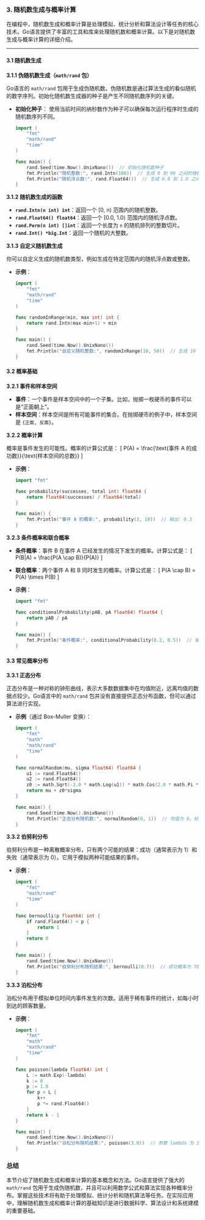 ### 3. 随机数生成与概率计算

在编程中，随机数生成和概率计算是处理模拟、统计分析和算法设计等任务的核心技术。Go语言提供了丰富的工具和库来处理随机数和概率计算。以下是对随机数生成与概率计算的详细介绍。

---

#### 3.1 随机数生成

**3.1.1 伪随机数生成（`math/rand` 包）**

Go语言的 `math/rand` 包用于生成伪随机数。伪随机数是通过算法生成的看似随机的数字序列。初始化随机数生成器的种子是产生不同随机数序列的关键。

- **初始化种子**：
  使用当前时间的纳秒数作为种子可以确保每次运行程序时生成的随机数序列不同。

  ```go
  import (
      "fmt"
      "math/rand"
      "time"
  )

  func main() {
      rand.Seed(time.Now().UnixNano())  // 初始化随机数种子
      fmt.Println("随机整数:", rand.Intn(100))  // 生成 0 到 99 之间的随机整数
      fmt.Println("随机浮点数:", rand.Float64())  // 生成 0.0 到 1.0 之间的随机浮点数
  }
  ```

**3.1.2 随机数生成的函数**

- **`rand.Intn(n int) int`**：返回一个 [0, n) 范围内的随机整数。
- **`rand.Float64() float64`**：返回一个 [0.0, 1.0) 范围内的随机浮点数。
- **`rand.Perm(n int) []int`**：返回一个长度为 `n` 的随机排列的整数切片。
- **`rand.Int() *big.Int`**：返回一个随机的大整数。

**3.1.3 自定义随机数生成**

你可以自定义生成的随机数类型，例如生成在特定范围内的随机浮点数或整数。

- **示例**：
  ```go
  import (
      "fmt"
      "math/rand"
      "time"
  )

  func randomInRange(min, max int) int {
      return rand.Intn(max-min+1) + min
  }

  func main() {
      rand.Seed(time.Now().UnixNano())
      fmt.Println("自定义随机整数:", randomInRange(10, 50))  // 生成 10 到 50 之间的随机整数
  }
  ```

#### 3.2 概率基础

**3.2.1 事件和样本空间**

- **事件**：一个事件是样本空间中的一个子集。比如，抛掷一枚硬币的事件可以是“正面朝上”。
- **样本空间**：样本空间是所有可能事件的集合。在抛掷硬币的例子中，样本空间是 `{正面, 反面}`。

**3.2.2 概率计算**

概率是事件发生的可能性。概率的计算公式是：
\[ P(A) = \frac{\text{事件 A 的成功数}}{\text{样本空间的总数}} \]

- **示例**：
  ```go
  import "fmt"

  func probability(successes, total int) float64 {
      return float64(successes) / float64(total)
  }

  func main() {
      fmt.Println("事件 A 的概率:", probability(3, 10))  // 输出: 0.3
  }
  ```

**3.2.3 条件概率和联合概率**

- **条件概率**：事件 B 在事件 A 已经发生的情况下发生的概率。计算公式是：
  \[ P(B|A) = \frac{P(A \cap B)}{P(A)} \]
- **联合概率**：两个事件 A 和 B 同时发生的概率。计算公式是：
  \[ P(A \cap B) = P(A) \times P(B) \]

- **示例**：
  ```go
  import "fmt"

  func conditionalProbability(pAB, pA float64) float64 {
      return pAB / pA
  }

  func main() {
      fmt.Println("条件概率:", conditionalProbability(0.2, 0.5))  // 输出: 0.4
  }
  ```

#### 3.3 常见概率分布

**3.3.1 正态分布**

正态分布是一种对称的钟形曲线，表示大多数数据集中在均值附近，远离均值的数据点较少。Go语言中的 `math/rand` 包并没有直接提供正态分布函数，但可以通过算法进行实现。

- **示例**（通过 Box-Muller 变换）：
  ```go
  import (
      "fmt"
      "math"
      "math/rand"
      "time"
  )

  func normalRandom(mu, sigma float64) float64 {
      u1 := rand.Float64()
      u2 := rand.Float64()
      z0 := math.Sqrt(-2.0 * math.Log(u1)) * math.Cos(2.0 * math.Pi * u2)
      return mu + z0*sigma
  }

  func main() {
      rand.Seed(time.Now().UnixNano())
      fmt.Println("正态分布随机数:", normalRandom(0, 1))  // 均值为 0，标准差为 1
  }
  ```

**3.3.2 伯努利分布**

伯努利分布是一种离散概率分布，只有两个可能的结果：成功（通常表示为 1）和失败（通常表示为 0）。它用于模拟两种可能结果的事件。

- **示例**：
  ```go
  import (
      "fmt"
      "math/rand"
      "time"
  )

  func bernoulli(p float64) int {
      if rand.Float64() < p {
          return 1
      }
      return 0
  }

  func main() {
      rand.Seed(time.Now().UnixNano())
      fmt.Println("伯努利分布随机结果:", bernoulli(0.7))  // 成功概率为 70%
  }
  ```

**3.3.3 泊松分布**

泊松分布用于模拟单位时间内事件发生的次数。适用于稀有事件的统计，如每小时到达的顾客数量。

- **示例**：
  ```go
  import (
      "fmt"
      "math"
      "math/rand"
      "time"
  )

  func poisson(lambda float64) int {
      L := math.Exp(-lambda)
      k := 0
      p := 1.0
      for p > L {
          k++
          p *= rand.Float64()
      }
      return k - 1
  }

  func main() {
      rand.Seed(time.Now().UnixNano())
      fmt.Println("泊松分布随机结果:", poisson(3.0))  // 参数 lambda 为 3.0
  }
  ```

### 总结

本节介绍了随机数生成和概率计算的基本概念和方法。Go语言提供了强大的 `math/rand` 包用于生成伪随机数，并且可以利用数学公式和算法实现各种概率分布。掌握这些技术将有助于处理模拟、统计分析和随机算法等任务。在实际应用中，理解随机数生成和概率计算的基础知识是进行数据科学、算法设计和系统建模的重要基础。